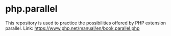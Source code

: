 # php.parallel
This repository is used to practice the possibilities offered by PHP extension parallel. Link: https://www.php.net/manual/en/book.parallel.php
